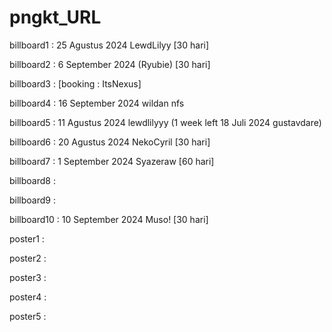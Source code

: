# pngkt_URL

billboard1 : 25 Agustus 2024 LewdLilyy [30 hari]

billboard2 : 6 September 2024  (Ryubie) [30 hari]

billboard3 : [booking : ItsNexus]

billboard4 : 16 September 2024 wildan nfs

billboard5 : 11 Agustus 2024 lewdlilyyy (1 week left 18 Juli 2024 gustavdare)

billboard6 : 20 Agustus 2024 NekoCyril [30 hari]

billboard7 : 1 September 2024 Syazeraw [60 hari]

billboard8 :

billboard9 :

billboard10 : 10 September 2024 Muso! [30 hari]

poster1 : 

poster2 : 

poster3 : 

poster4 : 

poster5 :
